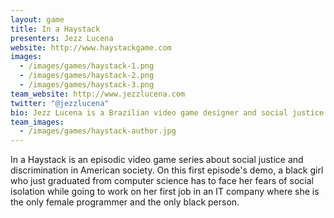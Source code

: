 ```yaml
---
layout: game
title: In a Haystack
presenters: Jezz Lucena
website: http://www.haystackgame.com
images:
  - /images/games/haystack-1.png
  - /images/games/haystack-2.png
  - /images/games/haystack-3.png
team_website: http://www.jezzlucena.com
twitter: "@jezzlucena"
bio: Jezz Lucena is a Brazilian video game designer and social justice activist who went to the Worcester Polytechnic Institute for his Master's Degree in Interactive Media and Game Development. With strong background in experience design and software engineering, he aims to deliver interactive experiences and video games that provoke thoughts about social justice and privilege.
team_images:
  - /images/games/haystack-author.jpg
---
```

 In a Haystack is an episodic video game series about social justice and discrimination in American society. On this first episode's demo, a black girl who just graduated from computer science has to face her fears of social isolation while going to work on her first job in an IT company where she is the only female programmer and the only black person.
